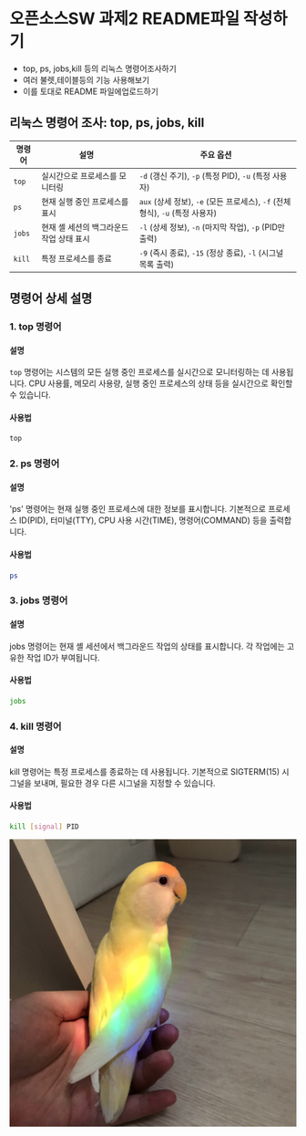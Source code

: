 # 오픈소스SW 과제2 README파일 작성하기

+ top, ps, jobs,kill 등의 리눅스 명령어조사하기
+ 여러 불렛,테이블등의 기능 사용해보기
+ 이를 토대로 README 파일에업로드하기


## 리눅스 명령어 조사: top, ps, jobs, kill

| 명령어 | 설명                                          | 주요 옵션                              |
|--------|---------------------------------------------|---------------------------------------|
| `top`  | 실시간으로 프로세스를 모니터링               | `-d` (갱신 주기), `-p` (특정 PID), `-u` (특정 사용자) |
| `ps`   | 현재 실행 중인 프로세스를 표시               | `aux` (상세 정보), `-e` (모든 프로세스), `-f` (전체 형식), `-u` (특정 사용자) |
| `jobs` | 현재 셸 세션의 백그라운드 작업 상태 표시     | `-l` (상세 정보), `-n` (마지막 작업), `-p` (PID만 출력) |
| `kill` | 특정 프로세스를 종료                         | `-9` (즉시 종료), `-15` (정상 종료), `-l` (시그널 목록 출력) |

## 명령어 상세 설명

### 1. top 명령어

#### 설명
`top` 명령어는 시스템의 모든 실행 중인 프로세스를 실시간으로 모니터링하는 데 사용됩니다. CPU 사용률, 메모리 사용량, 실행 중인 프로세스의 상태 등을 실시간으로 확인할 수 있습니다.

#### 사용법
```bash
top
```

### 2. ps 명령어

#### 설명
'ps' 명령어는 현재 실행 중인 프로세스에 대한 정보를 표시합니다. 기본적으로 프로세스 ID(PID), 터미널(TTY), CPU 사용 시간(TIME), 명령어(COMMAND) 등을 출력합니다.

#### 사용법
```bash
ps
```

### 3. jobs 명령어

#### 설명
jobs 명령어는 현재 셸 세션에서 백그라운드 작업의 상태를 표시합니다. 각 작업에는 고유한 작업 ID가 부여됩니다.

#### 사용법
```bash
jobs
```

### 4. kill 명령어

#### 설명
kill 명령어는 특정 프로세스를 종료하는 데 사용됩니다. 기본적으로 SIGTERM(15) 시그널을 보내며, 필요한 경우 다른 시그널을 지정할 수 있습니다.

#### 사용법
```bash
kill [signal] PID
```


![bird](https://github.com/zezroya/zezroya/blob/main/1.jpg)

